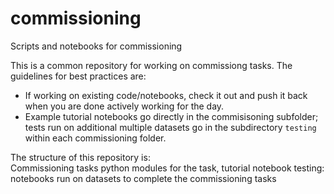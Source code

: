 # commissioning
Scripts and notebooks for commissioning

This is a common repository for working on commissiong tasks. 
The guidelines for best practices are:
- If working on existing code/notebooks, check it out and push it back when you are done actively working for the day.
- Example tutorial notebooks go directly in the commisisoning subfolder; tests run on additional multiple datasets go in the subdirectory `testing` within each commissioning folder.

The structure of this repository is: <br>
Commissioning tasks
    python modules for the task, tutorial notebook
        testing: notebooks run on datasets to complete the commissioning tasks
